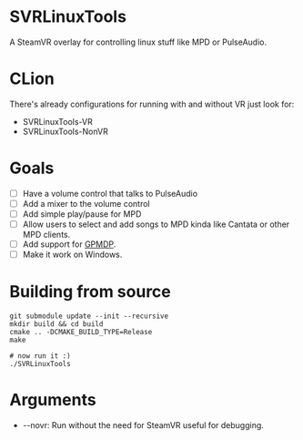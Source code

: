 # SVRLinuxTools
A SteamVR overlay for controlling linux stuff like MPD or PulseAudio.

# CLion
There's already configurations for running with and without VR just look
for:
 * SVRLinuxTools-VR
 * SVRLinuxTools-NonVR

# Goals
- [ ] Have a volume control that talks to PulseAudio
- [ ] Add a mixer to the volume control
- [ ] Add simple play/pause for MPD
- [ ] Allow users to select and add songs to MPD kinda like Cantata or
other MPD clients.
- [ ] Add support for [GPMDP](https://www.googleplaymusicdesktopplayer.com/).
- [ ] Make it work on Windows.

# Building from source
```shell script
git submodule update --init --recursive
mkdir build && cd build
cmake .. -DCMAKE_BUILD_TYPE=Release
make

# now run it :)
./SVRLinuxTools
```

# Arguments
* --novr: Run without the need for SteamVR useful for debugging.
